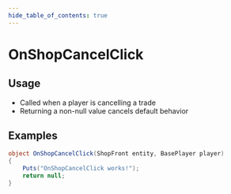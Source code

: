 ```yaml
---
hide_table_of_contents: true
---
```


# OnShopCancelClick

## Usage

* Called when a player is cancelling a trade
* Returning a non-null value cancels default behavior

## Examples

```csharp title=""
object OnShopCancelClick(ShopFront entity, BasePlayer player)
{
    Puts("OnShopCancelClick works!");
    return null;
}
```
